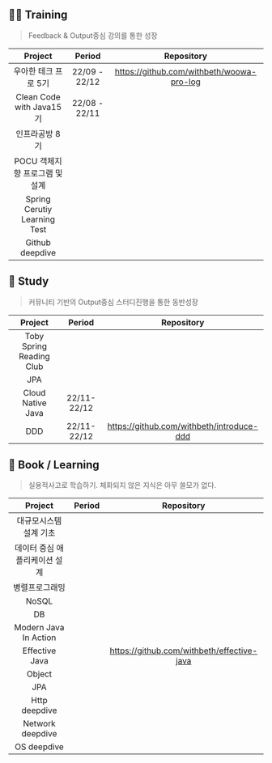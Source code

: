 ## 🏋️‍♀️ Training

> Feedback & Output중심 강의를 통한 성장

| Project | Period | Repository |
|:---:|:---:|:---:|
|우아한 테크 프로 5기|22/09 - 22/12|https://github.com/withbeth/woowa-pro-log| 
|Clean Code with Java15기|22/08 - 22/11| | 
|인프라공방 8기 | | | 
|POCU 객체지향 프로그램 및 설계 | | | 
|Spring Cerutiy Learning Test | | | 
|Github deepdive| | | 

## 📔 Study

> 커뮤니티 기반의 Output중심 스터디진행을 통한 동반성장

| Project | Period | Repository |
|:---:|:---:|:---:|
|Toby Spring Reading Club| | | 
|JPA | | | 
|Cloud Native Java|22/11-22/12| |  
|DDD|22/11-22/12|https://github.com/withbeth/introduce-ddd| 


## 📕 Book / Learning

> 실용적사고로 학습하기. 체화되지 않은 지식은 아무 쓸모가 없다.

| Project | Period | Repository |
|:---:|:---:|:---:|
|대규모시스템 설계 기초 | | | 
|데이터 중심 애플리케이션 설계 | | | 
|병렬프로그래밍| | | 
|NoSQL | | | 
|DB| | | 
|Modern Java In Action | | | 
|Effective Java| |https://github.com/withbeth/effective-java| 
|Object| | | 
|JPA| | | 
|Http deepdive| | | 
|Network deepdive| | | 
|OS deepdive| | | 
